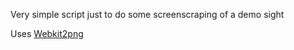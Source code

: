 Very simple script just to do some screenscraping of a demo sight

Uses [Webkit2png](http://www.paulhammond.org/webkit2png/)
